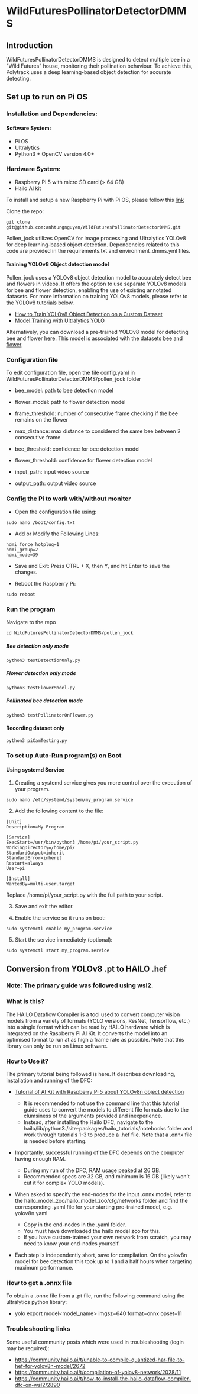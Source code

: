 # WildFuturesPollinatorDetectorDMMS

## Introduction

WildFuturesPollinatorDetectorDMMS is designed to detect multiple bee in a "Wild Futures” house, monitoring their pollination behaviour. To achieve this, Polytrack uses a deep learning-based object detection for accurate detecting.

## Set up to run on Pi OS

### Installation and Dependencies:
#### Software System:
*  Pi OS
*  Ultralytics
*  Python3 + OpenCV version 4.0+
### Hardware System:
*  Raspberry Pi 5 with micro SD card (> 64 GB) 
*  Hailo AI kit

To install and setup a new Raspberry Pi with Pi OS, please follow this [link](https://www.raspberrypi.com/documentation/computers/getting-started.html#install-an-operating-system)

Clone the repo:
```
git clone git@github.com:anhtungnguyen/WildFuturesPollinatorDetectorDMMS.git
```

Pollen_jock utilizes OpenCV for image processing and Ultralytics YOLOv8 for deep learning-based object detection. Dependencies related to this code are provided in the requirements.txt and environment_dmms.yml files.

#### Training YOLOv8 Object detection model

Pollen_jock uses a YOLOv8 object detection model to accurately detect bee and flowers in videos. It offers the option to use separate YOLOv8 models for bee and flower detection, enabling the use of existing annotated datasets. For more information on training YOLOv8 models, please refer to the YOLOv8 tutorials below.

* [How to Train YOLOv8 Object Detection on a Custom Dataset](https://blog.roboflow.com/how-to-train-yolov8-on-a-custom-dataset/)
* [Model Training with Ultralytics YOLO](https://docs.ultralytics.com/modes/train/)

Alternatively, you can download a pre-trained YOLOv8 model for detecting bee and flower [here](https://drive.google.com/drive/u/0/folders/1ruobLQXmKmgotj4ko5wrACg6ftf_-6o0). This model is associated with the datasets [bee](https://universe.roboflow.com/wild-futures-pollinator-detector/not-the-bees/dataset/8) and [flower]()

### Configuration file
To edit configuration file, open the file config.yaml in WildFuturesPollinatorDetectorDMMS/pollen_jock folder

* bee_model: path to bee detection model

* flower_model: path to flower detection model

* frame_threshold: number of consecutive frame checking if the bee remains on the flower

* max_distance: max distance to considered the same bee between 2 consecutive frame

* bee_threshold: confidence for bee detection model

* flower_threshold: confidence for flower detection model

* input_path: input video source

* output_path: output video source

### Config the Pi to work with/without moniter
* Open the configuration file using:
```
sudo nano /boot/config.txt
```

* Add or Modify the Following Lines:
```
hdmi_force_hotplug=1
hdmi_group=2
hdmi_mode=39
```

* Save and Exit: Press CTRL + X, then Y, and hit Enter to save the changes.

* Reboot the Raspberry Pi:
```
sudo reboot
```

### Run the program

Navigate to the repo

```
cd WildFuturesPollinatorDetectorDMMS/pollen_jock
```

##### Bee detection only mode
```
python3 testDetectionOnly.py
```

##### Flower detection only mode
```
python3 testFlowerModel.py
```

##### Pollinated bee detection mode
```
python3 testPollinatorOnFlower.py
```

#### Recording dataset only
```
python3 piCamTesting.py
```

### To set up Auto-Run program(s) on Boot

#### Using systemd Service

1. Creating a systemd service gives you more control over the execution of your program.
```
sudo nano /etc/systemd/system/my_program.service
```
2. Add the following content to the file:
```
[Unit]
Description=My Program

[Service]
ExecStart=/usr/bin/python3 /home/pi/your_script.py
WorkingDirectory=/home/pi/
StandardOutput=inherit
StandardError=inherit
Restart=always
User=pi

[Install]
WantedBy=multi-user.target
```
Replace /home/pi/your_script.py with the full path to your script.

3. Save and exit the editor.
  
4. Enable the service so it runs on boot:
```
sudo systemctl enable my_program.service
```
5. Start the service immediately (optional):
```
sudo systemctl start my_program.service
```

## Conversion from YOLOv8 .pt to HAILO .hef

### Note: The primary guide was followed using wsl2.

### What is this? 

The HAILO Dataflow Compiler is a tool used to convert computer vision models from a variety of formats (YOLO versions, ResNet, Tensorflow, etc.) into a single format which can be read by HAILO hardware which is integrated on the Raspberry Pi AI Kit. It converts the model into an optimised format to run at as high a frame rate as possible. Note that this library can only be run on Linux software.

### How to Use it? 
The primary tutorial being followed is here. It describes downloading, installation and running of the DFC: 
* [Tutorial of AI Kit with Raspberry Pi 5 about YOLOv8n object detection](https://wiki.seeedstudio.com/tutorial_of_ai_kit_with_raspberrypi5_about_yolov8n_object_detection/)

  * It is recommended to not use the command line that this tutorial guide uses to convert the models to different file formats due to the clumsiness of the arguments provided and inexperience.
  * Instead, after installing the Hailo DFC, navigate to the hailo/lib/python3.<version>/site-packages/hailo_tutorials/notebooks folder and work through tutorials 1-3 to produce a .hef file. Note that a .onnx file is needed before starting.

* Importantly, successful running of the DFC depends on the computer having enough RAM.
  * During my run of the DFC, RAM usage peaked at 26 GB.
  * Recommended specs are 32 GB, and minimum is 16 GB (likely won’t cut it for complex YOLO models).

* When asked to specify the end-nodes for the input .onnx model, refer to the hailo_model_zoo/hailo_model_zoo/cfg/networks folder and find the corresponding .yaml file for your starting pre-trained model, e.g. yolov8n.yaml
  * Copy in the end-nodes in the .yaml folder.
  * You must have downloaded the hailo model zoo for this.
  * If you have custom-trained your own network from scratch, you may need to know your end-nodes yourself.
* Each step is independently short, save for compilation. On the yolov8n model for bee detection this took up to 1 and a half hours when targeting maximum performance. 

### How to get a .onnx file
To obtain a .onnx file from a .pt file, run the following command using the ultralytics python library: 
* yolo export model<model_name> imgsz=640 format=onnx opset=11

### Troubleshooting links 
Some useful community posts which were used in troubleshooting (login may be required): 
* https://community.hailo.ai/t/unable-to-compile-quantized-har-file-to-hef-for-yolov8n-model/2672
* https://community.hailo.ai/t/compilation-of-yolov8-network/2028/11
* https://community.hailo.ai/t/how-to-install-the-hailo-dataflow-compiler-dfc-on-wsl2/2890

 
